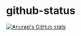 # github-status

[![Anurag's GitHub stats](https://github-readme-stats.vercel.app/api?username=GCJ-jack)](https://github.com/anuraghazra/github-readme-stats)